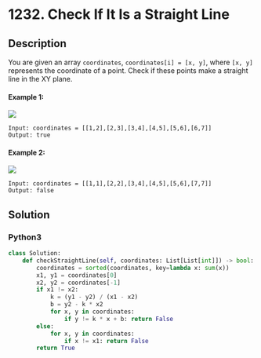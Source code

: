 # 1232. Check If It Is a Straight Line

## Description
You are given an array `coordinates`, `coordinates[i] = [x, y]`, where `[x, y]` represents the coordinate of a point. Check if these points make a straight line in the XY plane.

#### Example 1:
![](https://assets.leetcode.com/uploads/2019/10/15/untitled-diagram-2.jpg)

```
Input: coordinates = [[1,2],[2,3],[3,4],[4,5],[5,6],[6,7]]
Output: true
```

#### Example 2:
![](https://assets.leetcode.com/uploads/2019/10/09/untitled-diagram-1.jpg)

```
Input: coordinates = [[1,1],[2,2],[3,4],[4,5],[5,6],[7,7]]
Output: false
```


## Solution

### Python3
```python
class Solution:
    def checkStraightLine(self, coordinates: List[List[int]]) -> bool:
        coordinates = sorted(coordinates, key=lambda x: sum(x))
        x1, y1 = coordinates[0]
        x2, y2 = coordinates[-1]
        if x1 != x2:
            k = (y1 - y2) / (x1 - x2)
            b = y2 - k * x2
            for x, y in coordinates:
                if y != k * x + b: return False
        else:
            for x, y in coordinates:
                if x != x1: return False
        return True
```